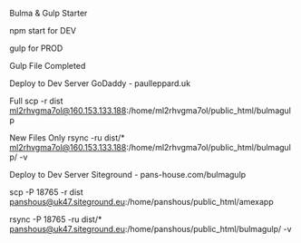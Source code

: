 Bulma & Gulp Starter

npm start for DEV

gulp for PROD


Gulp File Completed

Deploy to Dev Server GoDaddy - paulleppard.uk

Full
scp -r dist  ml2rhvgma7ol@160.153.133.188:/home/ml2rhvgma7ol/public_html/bulmagulp

New Files Only
rsync -ru dist/* ml2rhvgma7ol@160.153.133.188:/home/ml2rhvgma7ol/public_html/bulmagulp/ -v

Deploy to Dev Server Siteground - pans-house.com/bulmagulp

scp -P 18765 -r dist  panshous@uk47.siteground.eu:/home/panshous/public_html/amexapp

rsync -P 18765 -ru dist/* panshous@uk47.siteground.eu:/home/panshous/public_html/bulmagulp/ -v
